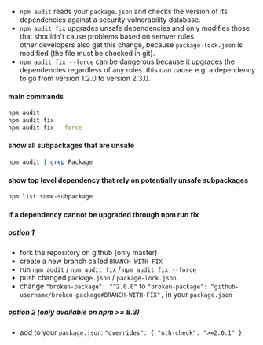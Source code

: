 - `npm audit` reads your `package.json` and checks the version of its dependencies against a security vulnerability database.
- `npm audit fix` upgrades unsafe dependencies and only modifies those that shouldn't cause problems based on semver rules.\
other developers also get this change, because `package-lock.json` is modified (the file must be checked in git).
- `npm audit fix --force` can be dangerous because it upgrades the dependencies regardless of any rules. this can cause e.g. a dependency to go from version 1.2.0 to version 2.3.0.

#### main commands
```sh
npm audit
npm audit fix
npm audit fix --force
```

#### show all subpackages that are unsafe 
```sh
npm audit | grep Package
```

#### show top level dependency that rely on potentially unsafe subpackages
```sh
npm list some-subpackage
```

#### if a dependency cannot be upgraded through npm run fix

##### option 1
- fork the repository on github (only master)
- create a new branch called `BRANCH-WITH-FIX`
- run `npm audit` / `npm audit fix` / `npm audit fix --force`
- push changed `package.json` / `package-lock.json`
- change `"broken-package": "^2.0.0"` to `"broken-package": "github-username/broken-package#BRANCH-WITH-FIX",` in your `package.json`

##### option 2 (only available on npm >= 8.3)
- add to your `package.json`: `"overrides": { "nth-check": ">=2.0.1" }`